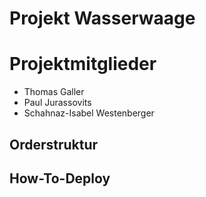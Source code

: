 # Projekt Wasserwaage

# Projektmitglieder
- Thomas Galler
- Paul Jurassovits
- Schahnaz-Isabel Westenberger

## Orderstruktur

## How-To-Deploy

